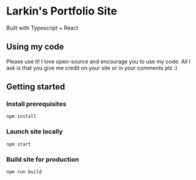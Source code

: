 # Larkin's Portfolio Site

Built with Typescript + React


## Using my code

Please use it! I love open-source and encourage you to use my code. All I ask is that you give me credit on your site or in your comments plz :)


## Getting started

### Install prerequisites

```
npm install
```


### Launch site locally

```
npm start
```


### Build site for production

```
npm run build
```

